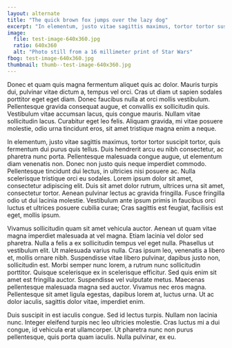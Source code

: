 ```yaml
---
layout: alternate
title: "The quick brown fox jumps over the lazy dog"
excerpt: "In elementum, justo vitae sagittis maximus, tortor tortor suscipit tortor, quis fermentum dui purus quis tellus. Duis hendrerit arcu eu nibh consectetur, ac pharetra nunc porta."
image:
  file: test-image-640x360.jpg
  ratio: 640x360
  alt: "Photo still from a 16 millimeter print of Star Wars"
fbog: test-image-640x360.jpg
thumbnail: thumb--test-image-640x360.jpg
---
```


Donec et quam quis magna fermentum aliquet quis ac dolor. Mauris turpis dui, pulvinar vitae dictum a, tempus vel orci. Cras ut diam ut sapien sodales porttitor eget eget diam. Donec faucibus nulla at orci mollis vestibulum. Pellentesque gravida consequat augue, et convallis ex sollicitudin quis. Vestibulum vitae accumsan lacus, quis congue mauris. Nullam vitae sollicitudin lacus. Curabitur eget leo felis. Aliquam gravida, mi vitae posuere molestie, odio urna tincidunt eros, sit amet tristique magna enim a neque.

In elementum, justo vitae sagittis maximus, tortor tortor suscipit tortor, quis fermentum dui purus quis tellus. Duis hendrerit arcu eu nibh consectetur, ac pharetra nunc porta. Pellentesque malesuada congue augue, ut elementum diam venenatis non. Donec non justo quis neque imperdiet commodo. Pellentesque tincidunt dui lectus, in ultricies nisi posuere ac. Nulla scelerisque tristique orci eu sodales. Lorem ipsum dolor sit amet, consectetur adipiscing elit. Duis sit amet dolor rutrum, ultrices urna sit amet, consectetur tortor. Aenean pulvinar lectus ac gravida fringilla. Fusce fringilla odio ut dui lacinia molestie. Vestibulum ante ipsum primis in faucibus orci luctus et ultrices posuere cubilia curae; Cras sagittis est feugiat, facilisis est eget, mollis ipsum.

Vivamus sollicitudin quam sit amet vehicula auctor. Aenean ut quam vitae magna imperdiet malesuada at vel magna. Etiam lacinia vel dolor sed pharetra. Nulla a felis a ex sollicitudin tempus vel eget nulla. Phasellus ut vestibulum elit. Ut malesuada varius nulla. Cras ipsum leo, venenatis a libero et, mollis ornare nibh. Suspendisse vitae libero pulvinar, dapibus justo non, sollicitudin est. Morbi semper nunc lorem, a rutrum nunc sollicitudin porttitor. Quisque scelerisque ex in scelerisque efficitur. Sed quis enim sit amet est fringilla auctor. Suspendisse vel vulputate metus. Maecenas pellentesque malesuada magna sed auctor. Vivamus nec eros magna. Pellentesque sit amet ligula egestas, dapibus lorem at, luctus urna. Ut ac dolor iaculis, sagittis dolor vitae, imperdiet enim.

Duis suscipit in est iaculis congue. Sed id lectus turpis. Nullam non lacinia nunc. Integer eleifend turpis nec leo ultricies molestie. Cras luctus mi a dui congue, id vehicula erat ullamcorper. Ut pharetra nunc non purus pellentesque, quis porta quam iaculis. Nulla pulvinar, ex eu.
